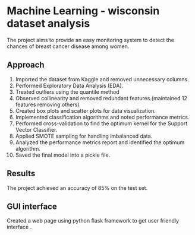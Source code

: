 # Machine Learning - wisconsin  dataset analysis
 The project aims to provide an easy monitoring system to detect the chances of breast cancer disease among women.

## Approach

1. Imported the dataset from Kaggle and removed unnecessary columns.
2. Performed Exploratory Data Analysis (EDA).
3. Treated outliers using the quantile method
4. Observed collinearity and removed redundant features.(maintained 12 features removing others)
5. Created box plots and scatter plots for data visualization.
6. Implemented classification algorithms and noted performance metrics.
7. Performed cross-validation to find the optimum kernel for the Support Vector Classifier.
8. Applied SMOTE sampling for handling imbalanced data.
9. Analyzed the performance metrics report and identified the optimum algorithm.
10. Saved the final model into a pickle file.


## Results

The project achieved an accuracy of 85% on the test set.
## GUI interface
Created a web page using python flask framework to get user friendly interface .


